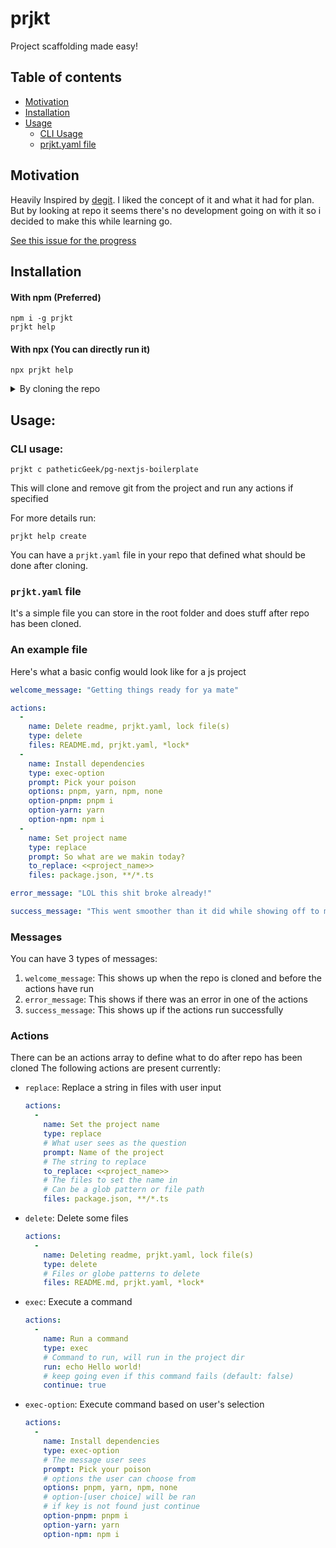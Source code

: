 # prjkt

Project scaffolding made easy!

## Table of contents

- [Motivation](#motivation)
- [Installation](#installation)
- [Usage](#usage)
    - [CLI Usage](#cli-usage)
    - [prjkt.yaml file](#prjktyaml-file)

## Motivation
Heavily Inspired by [degit](https://www.npmjs.com/package/degit). I liked the concept of it and what it had for plan. But by looking at repo it seems there's no development going on with it so i decided to make this while learning go.

[See this issue for the progress](https://github.com/patheticGeek/prjkt/issues/1)

## Installation

#### With npm (Preferred)

```
npm i -g prjkt
prjkt help
```

#### With npx (You can directly run it)

```
npx prjkt help
```

<details>
<summary>By cloning the repo</summary>

1. Clone the repo
    ```
    git clone https://github.com/patheticGeek/prjkt.git
    ```
2. Install
    ```
    go install .
    ```
3. Test if it's working with
    ```
    prjkt help
    ```
</details>

## Usage:

### CLI usage:
```
prjkt c patheticGeek/pg-nextjs-boilerplate
```
This will clone and remove git from the project and run any actions if specified

For more details run:
```
prjkt help create
```

You can have a `prjkt.yaml` file in your repo that defined what should be done after cloning.

### `prjkt.yaml` file

It's a simple file you can store in the root folder and does stuff after repo has been cloned.

### An example file

Here's what a basic config would look like for a js project

```yaml
welcome_message: "Getting things ready for ya mate"

actions:
  - 
    name: Delete readme, prjkt.yaml, lock file(s)
    type: delete
    files: README.md, prjkt.yaml, *lock*
  -
    name: Install dependencies
    type: exec-option
    prompt: Pick your poison
    options: pnpm, yarn, npm, none
    option-pnpm: pnpm i
    option-yarn: yarn
    option-npm: npm i
  -
    name: Set project name
    type: replace
    prompt: So what are we makin today?
    to_replace: <<project_name>>
    files: package.json, **/*.ts

error_message: "LOL this shit broke already!"

success_message: "This went smoother than it did while showing off to my friends! ✨ Enjoy"
```

### Messages

You can have 3 types of messages:
1. `welcome_message`: This shows up when the repo is cloned and before the actions have run
2. `error_message`: This shows if there was an error in one of the actions
3. `success_message`: This shows up if the actions run successfully

### Actions

There can be an actions array to define what to do after repo has been cloned
The following actions are present currently:

- `replace`: Replace a string in files with user input
    ```yaml
    actions:
      -
        name: Set the project name
        type: replace
        # What user sees as the question
        prompt: Name of the project
        # The string to replace
        to_replace: <<project_name>>
        # The files to set the name in
        # Can be a glob pattern or file path
        files: package.json, **/*.ts
    ```
- `delete`: Delete some files
    ```yaml
    actions:
      - 
        name: Deleting readme, prjkt.yaml, lock file(s)
        type: delete
        # Files or globe patterns to delete
        files: README.md, prjkt.yaml, *lock*
    ```
- `exec`: Execute a command
    ```yaml
    actions:
      -
        name: Run a command
        type: exec
        # Command to run, will run in the project dir
        run: echo Hello world!
        # keep going even if this command fails (default: false)
        continue: true
    ```
- `exec-option`: Execute command based on user's selection
    ```yaml
    actions:
      -
        name: Install dependencies
        type: exec-option
        # The message user sees
        prompt: Pick your poison
        # options the user can choose from
        options: pnpm, yarn, npm, none
        # option-[user choice] will be ran
        # if key is not found just continue
        option-pnpm: pnpm i
        option-yarn: yarn
        option-npm: npm i
    ```
